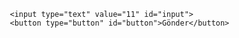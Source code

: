 <!DOCTYPE html PUBLIC "-//W3C//DTD XHTML 1.0 Transitional//EN" "http://www.w3.org/TR/xhtml1/DTD/xhtml1-transitional.dtd">
<html xmlns="http://www.w3.org/1999/xhtml" >
<head>
    <title></title>
<script type="text/javascript" src="http://code.jquery.com/jquery-1.11.0.min.js"></script>
<script type="text/javascript">
$(document).ready(function(){

    $('#button').click(function(e) {  
        var inputvalue = $("#input").val();
        window.location.replace(" https://www.sci-hub.do/"+inputvalue);

    });
});
</script> 
</head>
<body>

       <input type="text" value="11" id="input"> 
       <button type="button" id="button">Gönder</button>
</body>
</html>
